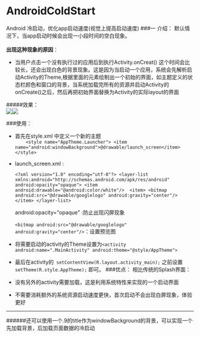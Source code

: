 # AndroidColdStart
Android 冷启动，优化app启动速度(视觉上提高启动速度)
###一 介绍：
默认情况下，当app启动时候会出现一小段时间的空白现象。<br>
<br>**出现这种现象的原因**：

*  当用户点击一个没有执行过的应用后到执行Activity.onCreat() 这个时间会比较长，还会出现白色的背景现象。这是因为当启动一个应用，系统会先解析启动Activity的Theme,根据里面的元素绘制出一个初始的界面，如主题定义的状态栏颜色和窗口的背景，当系统加载完所有的资源并启动Activity的onCreate()之后，然后再把初始界面替换为Activity的实际layout的界面

#####效果：<br>![](https://github.com/hyr0318/AndroidColdStart/blob/master/image/coldstart.gif)![](https://github.com/hyr0318/AndroidColdStart/blob/master/image/no_coldstart.gif)

###使用：
*	首先在style.xml 中定义一个新的主题<br>`    <style name="AppTheme.Launcher">
   <item name="android:windowBackground">@drawable/launch_screen</item>
   </style>`
* launch_screen.xml :<br><pre>
   `<?xml version="1.0" encoding="utf-8"?>
	<layer-list xmlns:android="http://schemas.android.com/apk/res/android"
		 android:opacity="opaque">
    		<item android:drawable="@android:color/white"/> 
	<item>
        <bitmap
            android:src="@drawable/googlelogo"
            android:gravity="center"/>
    	</item>
	</layer-list>`</pre>
	android:opacity="opaque" :防止出现闪屏现象<br>
    <br>`<bitmap
        android:src="@drawable/googlelogo"
        android:gravity="center"/>`：设置预览图
* 将需要启动的activity的Theme设置为`<activity
            android:name=".MainActivity"
            android:theme="@style/AppTheme">`
* 最后在activity的` setContentView(R.layout.activity_main);` 之前设置`setTheme(R.style.AppTheme);` 即可。
###优点：
相比传统的Splash界面：

* 没有另外的activity需要加载，这是利用系统特性来实现的一个启动界面
* 不需要消耗额外的系统资源启动速度更快，首次启动不会出现白屏现象，体验更好

----------

######还可以使用一个.9的title作为windowBackground的背景，可以实现一个先加载背景，后加载页面数据的冷启动

